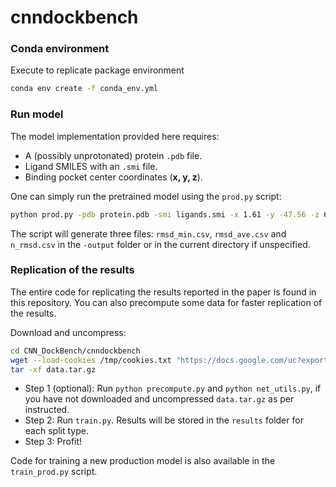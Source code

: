 # cnndockbench

### Conda environment

Execute to replicate package environment

```bash
conda env create -f conda_env.yml
```

### Run model

The model implementation provided here requires:

- A (possibly unprotonated) protein `.pdb` file.
- Ligand SMILES with an `.smi` file.
- Binding pocket center coordinates (__x, y, z__).

One can simply run the pretrained model using the `prod.py` script:

```bash
python prod.py -pdb protein.pdb -smi ligands.smi -x 1.61 -y -47.56 -z 6.82 -output PATH
```

The script will generate three files: `rmsd_min.csv`, `rmsd_ave.csv` and `n_rmsd.csv` in the `-output` folder or in the current directory if unspecified.


### Replication of the results

The entire code for replicating the results reported in the paper is found in this repository. You can also precompute some data for faster replication of the results. 

Download and uncompress:

```bash
cd CNN_DockBench/cnndockbench
wget --load-cookies /tmp/cookies.txt "https://docs.google.com/uc?export=download&confirm=$(wget --quiet --save-cookies /tmp/cookies.txt --keep-session-cookies --no-check-certificate 'https://docs.google.com/uc?export=download&id=1bUz4ZIzwNZgU67gsgOYlb4v1l2CrN5zk' -O- | sed -rn 's/.*confirm=([0-9A-Za-z_]+).*/\1\n/p')&id=1bUz4ZIzwNZgU67gsgOYlb4v1l2CrN5zk" -O data.tar.gz && rm -rf /tmp/cookies.txt
tar -xf data.tar.gz
```

- Step 1 (optional): Run `python precompute.py` and `python net_utils.py`, if you have not downloaded and uncompressed `data.tar.gz` as per instructed.
- Step 2: Run `train.py`. Results will be stored in the `results` folder for each split type.
- Step 3: Profit!


Code for training a new production model is also available in the `train_prod.py` script.
